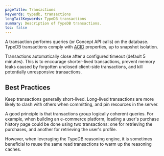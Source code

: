```yaml
---
pageTitle: Transactions
keywords: typedb, transactions
longTailKeywords: TypeDB transactions
summary: Description of TypeDB transactions.
toc: false
---
```


A transaction performs queries (or Concept API calls) on the database. TypeDB transactions comply with
[ACID](../../06-management/02-acid.md) properties, up to snapshot isolation.

Transactions automatically close after a configured timeout (default 5 minutes). This is to encourage shorter-lived 
transactions, prevent memory leaks caused by forgotten unclosed client-side transactions, and kill potentially 
unresponsive transactions.

## Best Practices

Keep transactions generally short-lived. Long-lived transactions are more likely to clash with others when committing, 
and pin resources in the server.

A good principle is that transactions group logically coherent queries. For example, when building an e-commerce 
platform, loading a user's purchase history page could be done using two transactions: one for retrieving the purchases, 
and another for retrieving the user's profile.

However, when leveraging the TypeDB reasoning engine, it is sometimes beneficial to reuse the same read transactions to 
warm up the reasoning caches.